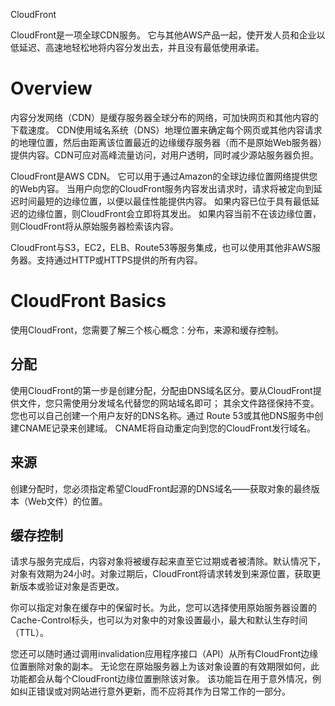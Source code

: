 CloudFront

CloudFront是一项全球CDN服务。 它与其他AWS产品一起，使开发人员和企业以低延迟、高速地轻松地将内容分发出去，并且没有最低使用承诺。



# Overview

内容分发网络（CDN）是缓存服务器全球分布的网络，可加快网页和其他内容的下载速度。 CDN使用域名系统（DNS）地理位置来确定每个网页或其他内容请求的地理位置，然后由距离该位置最近的边缘缓存服务器（而不是原始Web服务器）提供内容。CDN可应对高峰流量访问，对用户透明，同时减少源站服务器负担。

CloudFront是AWS CDN。 它可以用于通过Amazon的全球边缘位置网络提供您的Web内容。 当用户向您的CloudFront服务内容发出请求时，请求将被定向到延迟时间最短的边缘位置，以便以最佳性能提供内容。 如果内容已位于具有最低延迟的边缘位置，则CloudFront会立即将其发出。 如果内容当前不在该边缘位置，则CloudFront将从原始服务器检索该内容。

CloudFront与S3，EC2，ELB、Route53等服务集成，也可以使用其他非AWS服务器。支持通过HTTP或HTTPS提供的所有内容。



# CloudFront Basics

使用CloudFront，您需要了解三个核心概念：分布，来源和缓存控制。



## 分配

使用CloudFront的第一步是创建分配，分配由DNS域名区分。要从CloudFront提供文件，您只需使用分发域名代替您的网站域名即可； 其余文件路径保持不变。 您也可以自己创建一个用户友好的DNS名称。通过 Route 53或其他DNS服务中创建CNAME记录来创建域。 CNAME将自动重定向到您的CloudFront发行域名。

## 来源

创建分配时，您必须指定希望CloudFront起源的DNS域名——获取对象的最终版本（Web文件）的位置。

## 缓存控制

请求与服务完成后，内容对象将被缓存起来直至它过期或者被清除。默认情况下，对象有效期为24小时。对象过期后，CloudFront将请求转发到来源位置，获取更新版本或验证对象是否更改。

你可以指定对象在缓存中的保留时长。为此，您可以选择使用原始服务器设置的Cache-Control标头，也可以为对象中的对象设置最小，最大和默认生存时间（TTL）。

您还可以随时通过调用invalidation应用程序接口（API）从所有CloudFront边缘位置删除对象的副本。 无论您在原始服务器上为该对象设置的有效期限如何，此功能都会从每个CloudFront边缘位置删除该对象。 该功能旨在用于意外情况，例如纠正错误或对网站进行意外更新，而不应将其作为日常工作的一部分。





